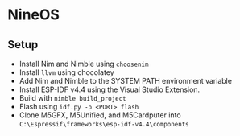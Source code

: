 # NineOS

## Setup

- Install Nim and Nimble using `choosenim`
- Install `llvm` using chocolatey
- Add Nim and Nimble to the SYSTEM PATH environment variable
- Install ESP-IDF v4.4 using the Visual Studio Extension.
- Build with `nimble build_project`
- Flash using `idf.py -p <PORT> flash`
- Clone M5GFX, M5Unified, and M5Cardputer into `C:\Espressif\frameworks\esp-idf-v4.4\components`
